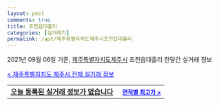 ```yaml
---
layout: post
comments: true
title: 조천읍대흘리
categories: [실거래가]
permalink: /apt/제주특별자치도제주시조천읍대흘리
---
```


2021년 09월 06일 기준, <a href="/apt/제주특별자치도제주시">제주특별자치도제주시</a> 조천읍대흘리 한달간 실거래 정보

<a style="color: blue;" href="/apt/제주특별자치도제주시">< 제주특별자치도 제주시 전체 실거래 정보</a>
<!---- start ---->
<table>
  <tr>
    <td colspan="4" style="font-weight: bold;"><a href="/apt/제주특별자치도제주시조천읍대흘리{name_without_space}">오늘 등록된 실거래 정보가 없습니다</a> &nbsp;&nbsp;&nbsp; <a style="color: blue; font-size: smaller;" href="/apt/제주특별자치도제주시조천읍대흘리{name_without_space}">면적별 최고가 ></a></td>
  </tr>
    
</table>
<!---- end ---->
    